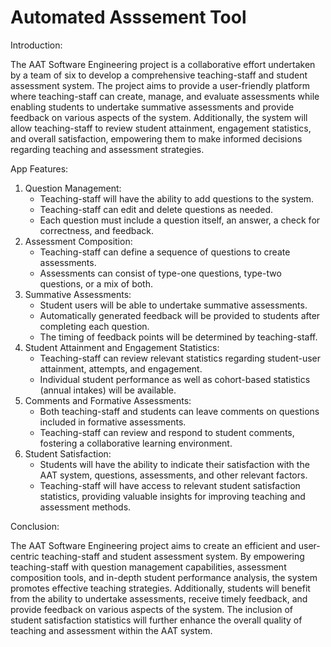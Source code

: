 # Automated Asssement Tool

Introduction: 

The AAT Software Engineering project is a collaborative effort undertaken by a team of six to develop a comprehensive teaching-staff and student assessment system. The project aims to provide a user-friendly platform where teaching-staff can create, manage, and evaluate assessments while enabling students to undertake summative assessments and provide feedback on various aspects of the system. Additionally, the system will allow teaching-staff to review student attainment, engagement statistics, and overall satisfaction, empowering them to make informed decisions regarding teaching and assessment strategies.


App Features:

1.	Question Management:
    - Teaching-staff will have the ability to add questions to the system.
    - Teaching-staff can edit and delete questions as needed.
    - Each question must include a question itself, an answer, a check for correctness, and feedback.
2.	Assessment Composition:
    - Teaching-staff can define a sequence of questions to create assessments.
    - Assessments can consist of type-one questions, type-two questions, or a mix of both.
3.	Summative Assessments:
    - Student users will be able to undertake summative assessments.
    - Automatically generated feedback will be provided to students after completing each question.
    - The timing of feedback points will be determined by teaching-staff.
4.	Student Attainment and Engagement Statistics:
    - Teaching-staff can review relevant statistics regarding student-user attainment, attempts, and engagement.
    - Individual student performance as well as cohort-based statistics (annual intakes) will be available.
5.	Comments and Formative Assessments:
    - Both teaching-staff and students can leave comments on questions included in formative assessments.
    - Teaching-staff can review and respond to student comments, fostering a collaborative learning environment.
6.	Student Satisfaction:
    - Students will have the ability to indicate their satisfaction with the AAT system, questions, assessments, and other relevant factors.
    - Teaching-staff will have access to relevant student satisfaction statistics, providing valuable insights for improving teaching and assessment methods.

Conclusion:

The AAT Software Engineering project aims to create an efficient and user-centric teaching-staff and student assessment system. By empowering teaching-staff with question management capabilities, assessment composition tools, and in-depth student performance analysis, the system promotes effective teaching strategies. Additionally, students will benefit from the ability to undertake assessments, receive timely feedback, and provide feedback on various aspects of the system. The inclusion of student satisfaction statistics will further enhance the overall quality of teaching and assessment within the AAT system.